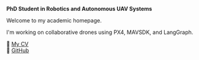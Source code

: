 
**PhD Student in Robotics and Autonomous UAV Systems**

Welcome to my academic homepage.

I'm working on collaborative drones using PX4, MAVSDK, and LangGraph.

📄 [My CV](cv.pdf)  
🔗 [GitHub](https://github.com/3odat)
